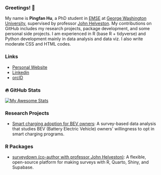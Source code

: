 ### Greetings! 👋

My name is **Pingfan Hu**, a PhD student in [EMSE](https://emse.engineering.gwu.edu/) at [George Washington University](https://www.gwu.edu/), supervised by professor [John Helveston](https://www.jhelvy.com). My contributions on GitHub includes my research projects, package development, and some personal side projects. I am experienced in R (base R + tidyverse) and Python development mainly in data analysis and data viz. I also write moderate CSS and HTML codes.

### Links

- [Personal Website](https://pingfanhu.com)
- [Linkedin](https://www.linkedin.com/in/pingfan)
- [orcID](https://orcid.org/0009-0001-4877-4844)

### :fire: GitHub Stats

[![My Awesome Stats](https://awesome-github-stats.azurewebsites.net/user-stats/pingfan-hu?cardType=github&theme=vue-dark&preferLogin=false)](https://git.io/awesome-stats-card)

### Research Projects

- [Smart charging adoption for BEV owners](https://sc.pingfanhu.com): A survey-based data analysis that studies BEV (Battery Electric Vehicle) owners' willingness to opt in smart charging programs.

### R Packages

- [surveydown (co-author with professor John Helveston)](https://surveydown.org): A flexible, open-source platform for making surveys with R, Quarto, Shiny, and Supabase.
